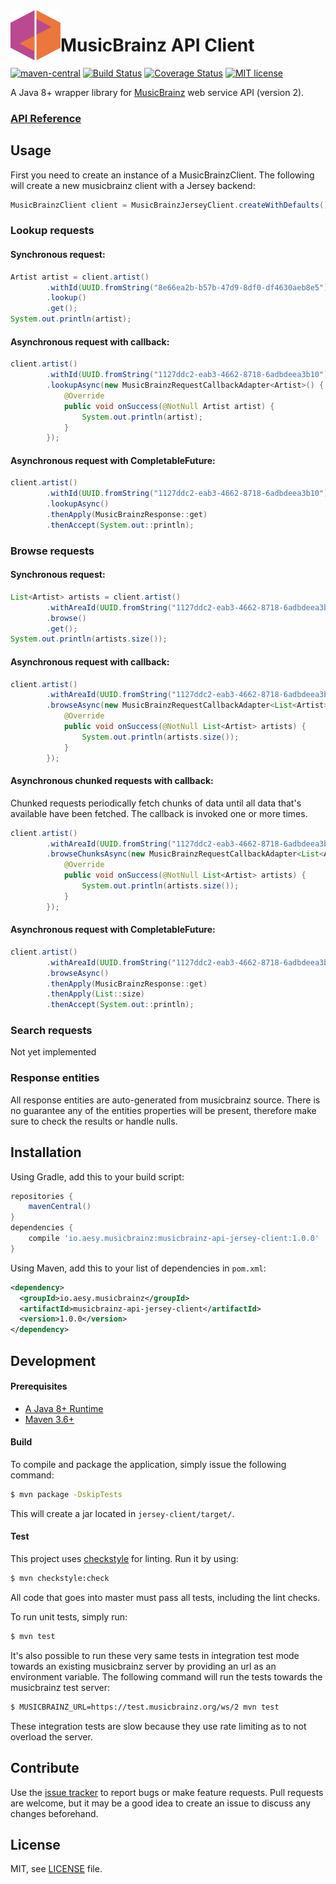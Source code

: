 <img align="left" width="80" height="80" src="./img/icon.svg">

# MusicBrainz API Client

[![maven-central][maven-central-image]][maven-central-url]
[![Build Status][github-actions-image]][github-actions-url]
[![Coverage Status][codecov-image]][codecov-url]
[![MIT license][license-image]][license-url]

[maven-central-image]: https://img.shields.io/maven-central/v/io.aesy.musicbrainz/musicbrainz-api-client?style=flat-square
[maven-central-url]: https://search.maven.org/#search%7Cga%7C1%7Cg%3A%22io.aesy%22%20musicbrainz-api-client

[github-actions-image]: https://img.shields.io/github/actions/workflow/status/aesy/musicbrainz-api-client/ci.yml?branch=master&style=flat-square
[github-actions-url]: https://github.com/aesy/musicbrainz-api-client/actions

[codecov-image]: https://img.shields.io/codecov/c/github/aesy/musicbrainz-api-client?style=flat-square
[codecov-url]: https://codecov.io/github/aesy/musicbrainz-api-client

[license-image]: https://img.shields.io/github/license/aesy/musicbrainz-api-client?style=flat-square
[license-url]: https://github.com/aesy/musicbrainz-api-client/blob/master/LICENSE

A Java 8+ wrapper library for [MusicBrainz](https://musicbrainz.org/) web service API (version 2).

### [API Reference](https://aesy.github.io/musicbrainz-api-client/)

## Usage

First you need to create an instance of a MusicBrainzClient. 
The following will create a new musicbrainz client with a Jersey backend: 

```java
MusicBrainzClient client = MusicBrainzJerseyClient.createWithDefaults();
```

### Lookup requests

#### Synchronous request:

```java
Artist artist = client.artist()
        .withId(UUID.fromString("8e66ea2b-b57b-47d9-8df0-df4630aeb8e5"))
        .lookup()
        .get(); 
System.out.println(artist);
```

#### Asynchronous request with callback:

```java
client.artist()
        .withId(UUID.fromString("1127ddc2-eab3-4662-8718-6adbdeea3b10"))
        .lookupAsync(new MusicBrainzRequestCallbackAdapter<Artist>() {
            @Override
            public void onSuccess(@NotNull Artist artist) {
                System.out.println(artist);
            }
        });
```

#### Asynchronous request with CompletableFuture:

```java
client.artist()
        .withId(UUID.fromString("1127ddc2-eab3-4662-8718-6adbdeea3b10"))
        .lookupAsync()
        .thenApply(MusicBrainzResponse::get)
        .thenAccept(System.out::println);
```

### Browse requests

#### Synchronous request:

```java
List<Artist> artists = client.artist()
        .withAreaId(UUID.fromString("1127ddc2-eab3-4662-8718-6adbdeea3b10"))
        .browse()
        .get(); 
System.out.println(artists.size());
```

#### Asynchronous request with callback:

```java
client.artist()
        .withAreaId(UUID.fromString("1127ddc2-eab3-4662-8718-6adbdeea3b10"))
        .browseAsync(new MusicBrainzRequestCallbackAdapter<List<Artist>>() {
            @Override
            public void onSuccess(@NotNull List<Artist> artists) {
                System.out.println(artists.size());
            }
        });
```

#### Asynchronous chunked requests with callback:

Chunked requests periodically fetch chunks of data until all data that's available have been fetched.
The callback is invoked one or more times.

```java
client.artist()
        .withAreaId(UUID.fromString("1127ddc2-eab3-4662-8718-6adbdeea3b10"))
        .browseChunksAsync(new MusicBrainzRequestCallbackAdapter<List<Artist>>() {
            @Override
            public void onSuccess(@NotNull List<Artist> artists) {
                System.out.println(artists.size());
            }
        });
```

#### Asynchronous request with CompletableFuture:

```java
client.artist()
        .withAreaId(UUID.fromString("1127ddc2-eab3-4662-8718-6adbdeea3b10"))
        .browseAsync()
        .thenApply(MusicBrainzResponse::get)
        .thenApply(List::size)
        .thenAccept(System.out::println);
```

### Search requests

Not yet implemented

### Response entities

All response entities are auto-generated from musicbrainz source. There is no guarantee any 
of the entities properties will be present, therefore make sure to check the results or 
handle nulls.

## Installation

Using Gradle, add this to your build script: 

```groovy
repositories {
    mavenCentral()
}
dependencies {
    compile 'io.aesy.musicbrainz:musicbrainz-api-jersey-client:1.0.0'
}
```

Using Maven, add this to your list of dependencies in `pom.xml`:

```xml
<dependency>
  <groupId>io.aesy.musicbrainz</groupId>
  <artifactId>musicbrainz-api-jersey-client</artifactId>
  <version>1.0.0</version>
</dependency>
```

## Development

#### Prerequisites

* [A Java 8+ Runtime](https://adoptopenjdk.net/)
* [Maven 3.6+](https://maven.apache.org/download.cgi)

#### Build

To compile and package the application, simply issue the following command:

```sh
$ mvn package -DskipTests
```

This will create a jar located in `jersey-client/target/`.

#### Test 

This project uses [checkstyle](https://checkstyle.sourceforge.io/) for linting. Run it by using:

```sh
$ mvn checkstyle:check
```

All code that goes into master must pass all tests, including the lint checks.

To run unit tests, simply run:

```sh
$ mvn test
```

It's also possible to run these very same tests in integration test mode towards an existing 
musicbrainz server by providing an url as an environment variable. The following command will 
run the tests towards the musicbrainz test server:

```sh
$ MUSICBRAINZ_URL=https://test.musicbrainz.org/ws/2 mvn test
```

These integration tests are slow because they use rate limiting as to not overload the server. 

## Contribute
Use the [issue tracker](https://github.com/aesy/musicbrainz-api-client/issues) to report bugs or 
make feature requests. Pull requests are welcome, but it may be a good idea to create an issue to 
discuss any changes beforehand.

## License
MIT, see [LICENSE](/LICENSE) file.
